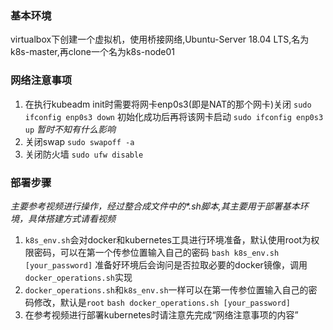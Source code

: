 ### 基本环境
virtualbox下创建一个虚拟机，使用桥接网络,Ubuntu-Server 18.04 LTS,名为k8s-master,再clone一个名为k8s-node01

### 网络注意事项
1. 在执行kubeadm init时需要将网卡enp0s3(即是NAT的那个网卡)关闭
	`sudo ifconfig enp0s3 down`
   初始化成功后再将该网卡启动
	`sudo ifconfig enp0s3 up`
   *暂时不知有什么影响*
2. 关闭swap
	`sudo swapoff -a`
3. 关闭防火墙
	`sudo ufw disable`

### 部署步骤
 _主要参考视频[]()进行操作，经过整合成文件中的*.sh脚本,其主要用于部署基本环境，具体搭建方式请看视频_
1. `k8s_env.sh`会对docker和kubernetes工具进行环境准备，默认使用root为权限密码，可以在第一个传参位置输入自己的密码
	`bash k8s_env.sh [your_password]`
	准备好环境后会询问是否拉取必要的docker镜像，调用`docker_operations.sh`实现
2. `docker_operations.sh`和`k8s_env.sh`一样可以在第一传参位置输入自己的密码修改，默认是`root`
	`bash docker_operations.sh [your_password]`
3. 在参考视频进行部署kubernetes时请注意先完成“网络注意事项的内容”
